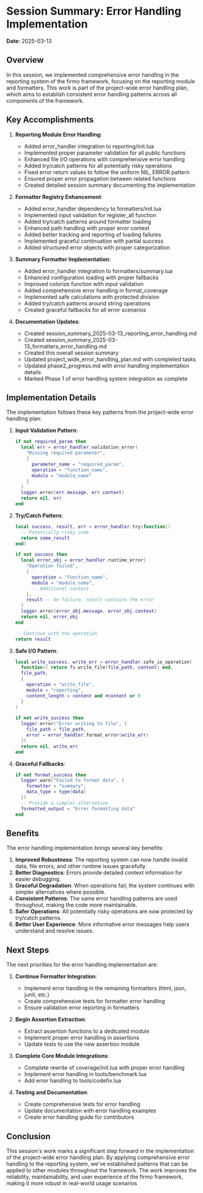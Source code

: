 # Session Summary: Error Handling Implementation

**Date:** 2025-03-13

## Overview

In this session, we implemented comprehensive error handling in the reporting system of the firmo framework, focusing on the reporting module and formatters. This work is part of the project-wide error handling plan, which aims to establish consistent error handling patterns across all components of the framework.

## Key Accomplishments

1. **Reporting Module Error Handling**:
   - Added error_handler integration to reporting/init.lua
   - Implemented proper parameter validation for all public functions
   - Enhanced file I/O operations with comprehensive error handling
   - Added try/catch patterns for all potentially risky operations
   - Fixed error return values to follow the uniform NIL, ERROR pattern
   - Ensured proper error propagation between related functions
   - Created detailed session summary documenting the implementation

2. **Formatter Registry Enhancement**:
   - Added error_handler dependency to formatters/init.lua
   - Implemented input validation for register_all function
   - Added try/catch patterns around formatter loading
   - Enhanced path handling with proper error context
   - Added better tracking and reporting of loading failures
   - Implemented graceful continuation with partial success
   - Added structured error objects with proper categorization

3. **Summary Formatter Implementation**:
   - Added error_handler integration to formatters/summary.lua
   - Enhanced configuration loading with proper fallbacks
   - Improved colorize function with input validation
   - Added comprehensive error handling in format_coverage
   - Implemented safe calculations with protected division
   - Added try/catch patterns around string operations
   - Created graceful fallbacks for all error scenarios

4. **Documentation Updates**:
   - Created session_summary_2025-03-13_reporting_error_handling.md
   - Created session_summary_2025-03-13_formatters_error_handling.md
   - Created this overall session summary
   - Updated project_wide_error_handling_plan.md with completed tasks
   - Updated phase2_progress.md with error handling implementation details
   - Marked Phase 1 of error handling system integration as complete

## Implementation Details

The implementation follows these key patterns from the project-wide error handling plan:

1. **Input Validation Pattern**:
   ```lua
   if not required_param then
     local err = error_handler.validation_error(
       "Missing required parameter",
       {
         parameter_name = "required_param",
         operation = "function_name",
         module = "module_name"
       }
     )
     logger.error(err.message, err.context)
     return nil, err
   end
   ```

2. **Try/Catch Pattern**:
   ```lua
   local success, result, err = error_handler.try(function()
     -- Potentially risky code
     return some_result
   end)
   
   if not success then
     local error_obj = error_handler.runtime_error(
       "Operation failed",
       {
         operation = "function_name",
         module = "module_name",
         -- Additional context
       },
       result -- On failure, result contains the error
     )
     logger.error(error_obj.message, error_obj.context)
     return nil, error_obj
   end
   
   -- Continue with the operation
   return result
   ```

3. **Safe I/O Pattern**:
   ```lua
   local write_success, write_err = error_handler.safe_io_operation(
     function() return fs.write_file(file_path, content) end,
     file_path,
     {
       operation = "write_file",
       module = "reporting",
       content_length = content and #content or 0
     }
   )
   
   if not write_success then
     logger.error("Error writing to file", {
       file_path = file_path,
       error = error_handler.format_error(write_err)
     })
     return nil, write_err
   end
   ```

4. **Graceful Fallbacks**:
   ```lua
   if not format_success then
     logger.warn("Failed to format data", {
       formatter = "summary",
       data_type = type(data)
     })
     -- Provide a simpler alternative
     formatted_output = "Error formatting data"
   end
   ```

## Benefits

The error handling implementation brings several key benefits:

1. **Improved Robustness**: The reporting system can now handle invalid data, file errors, and other runtime issues gracefully.
2. **Better Diagnostics**: Errors provide detailed context information for easier debugging.
3. **Graceful Degradation**: When operations fail, the system continues with simpler alternatives where possible.
4. **Consistent Patterns**: The same error handling patterns are used throughout, making the code more maintainable.
5. **Safer Operations**: All potentially risky operations are now protected by try/catch patterns.
6. **Better User Experience**: More informative error messages help users understand and resolve issues.

## Next Steps

The next priorities for the error handling implementation are:

1. **Continue Formatter Integration**: 
   - Implement error handling in the remaining formatters (html, json, junit, etc.)
   - Create comprehensive tests for formatter error handling
   - Ensure validation error reporting in formatters

2. **Begin Assertion Extraction**:
   - Extract assertion functions to a dedicated module
   - Implement proper error handling in assertions
   - Update tests to use the new assertion module

3. **Complete Core Module Integrations**:
   - Complete rewrite of coverage/init.lua with proper error handling
   - Implement error handling in tools/benchmark.lua
   - Add error handling to tools/codefix.lua

4. **Testing and Documentation**:
   - Create comprehensive tests for error handling
   - Update documentation with error handling examples
   - Create error handling guide for contributors

## Conclusion

This session's work marks a significant step forward in the implementation of the project-wide error handling plan. By applying comprehensive error handling to the reporting system, we've established patterns that can be applied to other modules throughout the framework. The work improves the reliability, maintainability, and user experience of the firmo framework, making it more robust in real-world usage scenarios